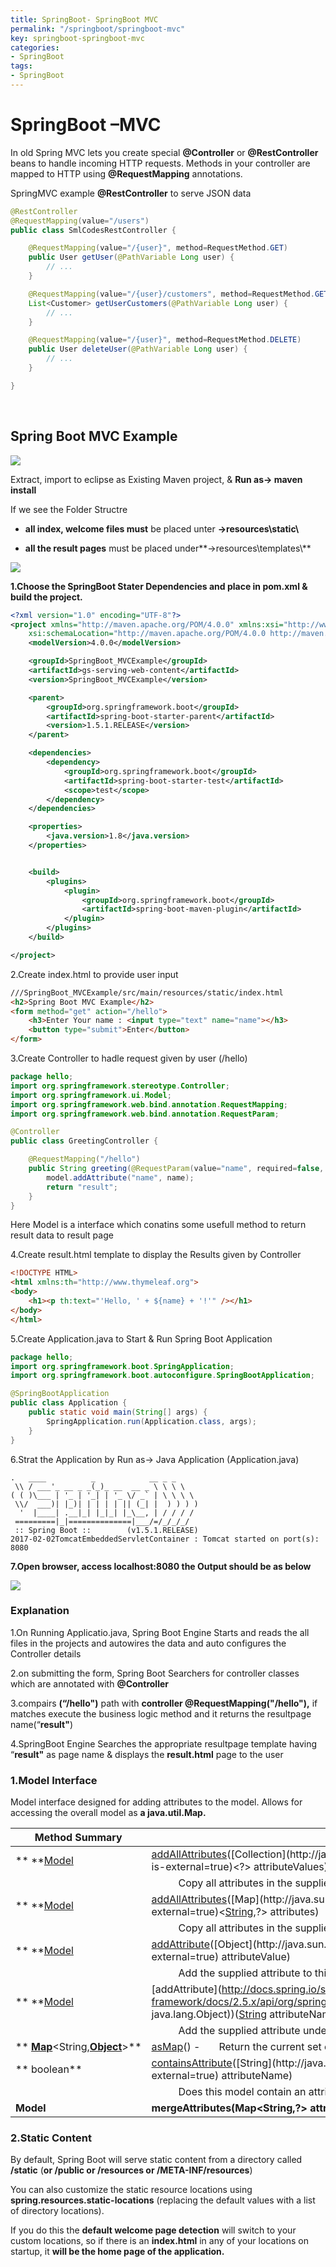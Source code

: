 ```yaml
---
title: SpringBoot- SpringBoot MVC
permalink: "/springboot/springboot-mvc"
key: springboot-springboot-mvc
categories:
- SpringBoot
tags:
- SpringBoot
---
```


SpringBoot –MVC 
==================

In old Spring MVC lets you create special **@Controller** or
**@RestController** beans to handle incoming HTTP requests. Methods in your
controller are mapped to HTTP using **@RequestMapping** annotations.

SpringMVC example **@RestController** to serve JSON data
```java
@RestController
@RequestMapping(value="/users")
public class SmlCodesRestController {

    @RequestMapping(value="/{user}", method=RequestMethod.GET)
    public User getUser(@PathVariable Long user) {
        // ...
    }

    @RequestMapping(value="/{user}/customers", method=RequestMethod.GET)
    List<Customer> getUserCustomers(@PathVariable Long user) {
        // ...
    }

    @RequestMapping(value="/{user}", method=RequestMethod.DELETE)
    public User deleteUser(@PathVariable Long user) {
        // ...
    }

}
```

<br>


Spring Boot MVC Example
-----------------------

![](media/277bfe6a73e396c44f6fcb56c90a793c.tmp)

Extract, import to eclipse as Existing Maven project, & **Run as→ maven
install**

If we see the Folder Structre

-   **all index, welcome files must** be placed unter **→resources\\static\\**

-   **all the result pages** must be placed under**→resources\\templates\\**

![](media/bf5bec36a086ffea38dfb1b4abd0d261.png)

**1.Choose the SpringBoot Stater Dependencies and place in pom.xml & build the
project.**
```xml
<?xml version="1.0" encoding="UTF-8"?>
<project xmlns="http://maven.apache.org/POM/4.0.0" xmlns:xsi="http://www.w3.org/2001/XMLSchema-instance"
    xsi:schemaLocation="http://maven.apache.org/POM/4.0.0 http://maven.apache.org/xsd/maven-4.0.0.xsd">
    <modelVersion>4.0.0</modelVersion>

    <groupId>SpringBoot_MVCExample</groupId>
    <artifactId>gs-serving-web-content</artifactId>
    <version>SpringBoot_MVCExample</version>

    <parent>
        <groupId>org.springframework.boot</groupId>
        <artifactId>spring-boot-starter-parent</artifactId>
        <version>1.5.1.RELEASE</version>
    </parent>

    <dependencies>
        <dependency>
            <groupId>org.springframework.boot</groupId>
            <artifactId>spring-boot-starter-test</artifactId>
            <scope>test</scope>
        </dependency>
    </dependencies>

    <properties>
        <java.version>1.8</java.version>
    </properties>


    <build>
        <plugins>
            <plugin>
                <groupId>org.springframework.boot</groupId>
                <artifactId>spring-boot-maven-plugin</artifactId>
            </plugin>
        </plugins>
    </build>

</project>
```


2.Create index.html to provide user input
```html
///SpringBoot_MVCExample/src/main/resources/static/index.html
<h2>Spring Boot MVC Example</h2>
<form method="get" action="/hello">
	<h3>Enter Your name : <input type="text" name="name"></h3>
	<button type="submit">Enter</button>
</form>
```


3.Create Controller to hadle request given by user (/hello)
```java
package hello;
import org.springframework.stereotype.Controller;
import org.springframework.ui.Model;
import org.springframework.web.bind.annotation.RequestMapping;
import org.springframework.web.bind.annotation.RequestParam;

@Controller
public class GreetingController {

    @RequestMapping("/hello")
    public String greeting(@RequestParam(value="name", required=false, defaultValue="World") String name, Model model) {
        model.addAttribute("name", name);
        return "result";
    }
}
```
Here Model is a interface which conatins some usefull method to return result data to result page
	
4.Create result.html template to display the Results given by Controller
```html
<!DOCTYPE HTML>
<html xmlns:th="http://www.thymeleaf.org">
<body>
    <h1><p th:text="'Hello, ' + ${name} + '!'" /></h1>
</body>
</html>
```

5.Create Application.java to Start & Run Spring Boot Application
```java
package hello;
import org.springframework.boot.SpringApplication;
import org.springframework.boot.autoconfigure.SpringBootApplication;

@SpringBootApplication
public class Application {
	public static void main(String[] args) {
		SpringApplication.run(Application.class, args);
	}
}
```

6.Strat the Application by Run as→ Java Application (Application.java)
```dos
.   ____          _            __ _ _
 \\ / ___'_ __ _ _(_)_ __  __ _ \ \ \ \
( ( )\___ | '_ | '_| | '_ \/ _` | \ \ \ \
 \\/  ___)| |_)| | | | | || (_| |  ) ) ) )
  '  |____| .__|_| |_|_| |_\__, | / / / /
 =========|_|==============|___/=/_/_/_/
 :: Spring Boot ::        (v1.5.1.RELEASE)
2017-02-02TomcatEmbeddedServletContainer : Tomcat started on port(s): 8080
```


**7.Open browser, access localhost:8080 the Output should be as below**

![](media/d590d5ed2e4c6268aef8be23eb58aed9.png)



### Explanation

1.On Running Applicatio.java, Spring Boot Engine Starts and reads the all files
in the projects and autowires the data and auto configures the Controller
details

2.on submitting the form, Spring Boot Searchers for controller classes which are
annotated with **@Controller**

3.compairs **(“/hello")** path with **controller @RequestMapping("/hello"),**
if matches execute the business logic method and it returns the resultpage
name(“**result"**)

4.SpringBoot Engine Searches the appropriate resultpage template having
“**result"** as page name & displays the **result.html** page to the user

### 1.Model Interface

Model interface designed for adding attributes to the model. Allows for
accessing the overall model as **a java.util.Map.**

| **Method Summary**                                                                                                                                                                             |                                                                                                                                                                                                                                                                                                                                                                                                                                                             |
|------------------------------------------------------------------------------------------------------------------------------------------------------------------------------------------------|-------------------------------------------------------------------------------------------------------------------------------------------------------------------------------------------------------------------------------------------------------------------------------------------------------------------------------------------------------------------------------------------------------------------------------------------------------------|
| ** **[Model](http://docs.spring.io/spring-framework/docs/2.5.x/api/org/springframework/ui/Model.html)                                                                                          | [addAllAttributes](http://docs.spring.io/spring-framework/docs/2.5.x/api/org/springframework/ui/Model.html#addAllAttributes(java.util.Collection))([Collection](http://java.sun.com/javase/6/docs/api/java/util/Collection.html?is-external=true)<?> attributeValues)                                                                                                                                                                                     |
|                                                                                                                                                                                                |           Copy all attributes in the supplied Collection into this Map,                                                                                                                                                                                                                                                                                                                                                                                     |
| ** **[Model](http://docs.spring.io/spring-framework/docs/2.5.x/api/org/springframework/ui/Model.html)                                                                                          | [addAllAttributes](http://docs.spring.io/spring-framework/docs/2.5.x/api/org/springframework/ui/Model.html#addAllAttributes(java.util.Map))([Map](http://java.sun.com/javase/6/docs/api/java/util/Map.html?is-external=true)<[String](http://java.sun.com/javase/6/docs/api/java/lang/String.html?is-external=true),?> attributes)                                                                                                                        |
|                                                                                                                                                                                                |           Copy all attributes in the supplied Map into this Map.                                                                                                                                                                                                                                                                                                                                                                                            |
| ** **[Model](http://docs.spring.io/spring-framework/docs/2.5.x/api/org/springframework/ui/Model.html)                                                                                          | [addAttribute](http://docs.spring.io/spring-framework/docs/2.5.x/api/org/springframework/ui/Model.html#addAttribute(java.lang.Object))([Object](http://java.sun.com/javase/6/docs/api/java/lang/Object.html?is-external=true) attributeValue)                                                                                                                                                                                                               |
|                                                                                                                                                                                                |           Add the supplied attribute to this Map using a [generated name](http://docs.spring.io/spring-framework/docs/2.5.x/api/org/springframework/core/Conventions.html#getVariableName(java.lang.Object)).                                                                                                                                                                                                                                               |
| ** **[Model](http://docs.spring.io/spring-framework/docs/2.5.x/api/org/springframework/ui/Model.html)                                                                                          | [addAttribute](http://docs.spring.io/spring-framework/docs/2.5.x/api/org/springframework/ui/Model.html#addAttribute(java.lang.String, java.lang.Object))([String](http://java.sun.com/javase/6/docs/api/java/lang/String.html?is-external=true) attributeName, [Object](http://java.sun.com/javase/6/docs/api/java/lang/Object.html?is-external=true) attributeValue)                                                                                       |
|                                                                                                                                                                                                |           Add the supplied attribute under the supplied name.                                                                                                                                                                                                                                                                                                                                                                                               |
| ** **[Map](http://java.sun.com/javase/6/docs/api/java/util/Map.html?is-external=true)**<String,**[Object](http://java.sun.com/javase/6/docs/api/java/lang/Object.html?is-external=true)**>** | [asMap](http://docs.spring.io/spring-framework/docs/2.5.x/api/org/springframework/ui/Model.html#asMap())() -       Return the current set of model attributes as a Map.                                                                                                                                                                                                                                                                                     |
| ** boolean**                                                                                                                                                                                   | [containsAttribute](http://docs.spring.io/spring-framework/docs/2.5.x/api/org/springframework/ui/Model.html#containsAttribute(java.lang.String))([String](http://java.sun.com/javase/6/docs/api/java/lang/String.html?is-external=true) attributeName)                                                                                                                                                                                                      |
|                                                                                                                                                                                                |           Does this model contain an attribute of the given name?                                                                                                                                                                                                                                                                                                                                                                                           |
| **Model**                                                                                                                                                                                      | **mergeAttributes(Map<String,?> attributes)**                                                                                                                                                                                                                                                                                                                                                                                                             |

### 2.Static Content

By default, Spring Boot will serve static content from a directory called
**/static** (**or /public or /resources or /META-INF/resources**)

You can also customize the static resource locations using
**spring.resources.static-locations** (replacing the default values with a list
of directory locations).

If you do this the **default welcome page detection** will switch to your custom
locations, so if there is an **index.html** in any of your locations on startup,
it **will be the home page of the application.**
